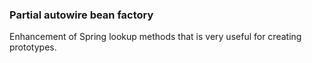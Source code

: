 ### Partial autowire bean factory

Enhancement of Spring lookup methods that is very useful for creating prototypes.
